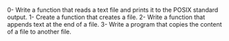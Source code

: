 0-	Write a function that reads a text file and prints it to the POSIX standard output.
1-	Create a function that creates a file.
2-	Write a function that appends text at the end of a file.
3-	Write a program that copies the content of a file to another file.
